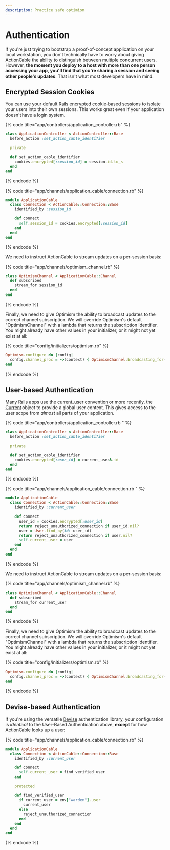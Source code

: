 ```yaml
---
description: Practice safe optimism
---
```


# Authentication

If you're just trying to bootstrap a proof-of-concept application on your local workstation, you don't technically have to worry about giving ActionCable the ability to distinguish between multiple concurrent users. However, **the moment you deploy to a host with more than one person accessing your app, you'll find that you're sharing a session and seeing other people's updates**. That isn't what most developers have in mind.

## Encrypted Session Cookies

You can use your default Rails encrypted cookie-based sessions to isolate your users into their own sessions. This works great even if your application doesn't have a login system.

{% code title="app/controllers/application\_controller.rb" %}
```ruby
class ApplicationController < ActionController::Base
  before_action :set_action_cable_identifier

  private

  def set_action_cable_identifier
    cookies.encrypted[:session_id] = session.id.to_s
  end
end
```
{% endcode %}

{% code title="app/channels/application\_cable/connection.rb" %}
```ruby
module ApplicationCable
  class Connection < ActionCable::Connection::Base
    identified_by :session_id

    def connect
      self.session_id = cookies.encrypted[:session_id]
    end
  end
end
```
{% endcode %}

We need to instruct ActionCable to stream updates on a per-session basis:

{% code title="app/channels/optimism\_channel.rb" %}
```ruby
class OptimismChannel < ApplicationCable::Channel
  def subscribed
    stream_for session_id
  end
end
```
{% endcode %}

Finally, we need to give Optimism the ability to broadcast updates to the correct channel subscription. We will override Optimism's default "OptimismChannel" with a lambda that returns the subscription identifier. You might already have other values in your initializer, or it might not yet exist at all:

{% code title="config/initializers/optimism.rb" %}
```ruby
Optimism.configure do |config|
  config.channel_proc = ->(context) { OptimismChannel.broadcasting_for(context.session.id) }
end
```
{% endcode %}

## User-based Authentication

Many Rails apps use the current\_user convention or more recently, the [Current](https://api.rubyonrails.org/classes/ActiveSupport/CurrentAttributes.html) object to provide a global user context. This gives access to the user scope from _almost_ all parts of your application.

{% code title="app/controllers/application\_controller.rb  " %}
```ruby
class ApplicationController < ActionController::Base
  before_action :set_action_cable_identifier

  private

  def set_action_cable_identifier
    cookies.encrypted[:user_id] = current_user&.id
  end
end
```
{% endcode %}

{% code title="app/channels/application\_cable/connection.rb " %}
```ruby
module ApplicationCable
  class Connection < ActionCable::Connection::Base
    identified_by :current_user

    def connect
      user_id = cookies.encrypted[:user_id]
      return reject_unauthorized_connection if user_id.nil?
      user = User.find_by(id: user_id)
      return reject_unauthorized_connection if user.nil?
      self.current_user = user
    end
  end
end
```
{% endcode %}

We need to instruct ActionCable to stream updates on a per-session basis:

{% code title="app/channels/optimism\_channel.rb" %}
```ruby
class OptimismChannel < ApplicationCable::Channel
  def subscribed
    stream_for current_user
  end
end
```
{% endcode %}

Finally, we need to give Optimism the ability to broadcast updates to the correct channel subscription. We will override Optimism's default "OptimismChannel" with a lambda that returns the subscription identifier. You might already have other values in your initializer, or it might not yet exist at all:

{% code title="config/initializers/optimism.rb" %}
```ruby
Optimism.configure do |config|
  config.channel_proc = ->(context) { OptimismChannel.broadcasting_for(context.current_user) }
end
```
{% endcode %}

## Devise-based Authentication

If you're using the versatile [Devise](https://github.com/plataformatec/devise) authentication library, your configuration is _identical_ to the User-Based Authentication above, **except** for how ActionCable looks up a user:

{% code title="app/channels/application\_cable/connection.rb" %}
```ruby
module ApplicationCable
  class Connection < ActionCable::Connection::Base
    identified_by :current_user

    def connect
      self.current_user = find_verified_user
    end

    protected

    def find_verified_user
      if current_user = env["warden"].user
        current_user
      else
        reject_unauthorized_connection
      end
    end
  end
end
```
{% endcode %}

